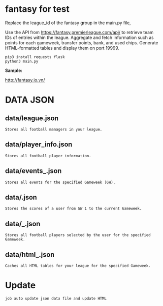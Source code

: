 # fantasy for test

Replace the league_id of the fantasy group in the main.py file,

Use the API from https://fantasy.premierleague.com/api/ to retrieve team IDs of entries within the league. Aggregate and fetch information such as points for each gameweek, transfer points, bank, and used chips.
Generate HTML-formatted tables and display them on port 19999.

```
pip3 install requests flask
python3 main.py
```

**Sample:**

http://fantasy.io.vn/


# DATA JSON
## data/league.json
    Stores all football managers in your league.
## data/player_info.json
    Stores all football player information.
## data/events_<GW>.json
    Stores all events for the specified Gameweek (GW).
## data/<userid>.json
    Stores the scores of a user from GW 1 to the current Gameweek.
## data/<userid>_<GW>.json
    Stores all football players selected by the user for the specified Gameweek.
## data/html_<GW>.json
    Caches all HTML tables for your league for the specified Gameweek.

# Update
    job auto update json data file and update HTML



